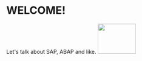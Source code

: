 # WELCOME!

Let's talk about SAP, ABAP and like.
<img loading="lazy" src="https://logos-world.net/wp-content/uploads/2022/02/SAP-Logo-700x394.png" width="100" height="80"/>
